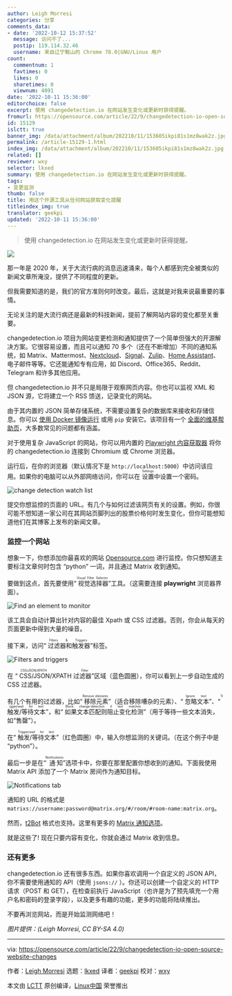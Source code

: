 ```yaml
---
author: Leigh Morresi
categories: 分享
comments_data:
- date: '2022-10-12 15:37:52'
  message: 访问不了...
  postip: 119.114.32.46
  username: 来自辽宁鞍山的 Chrome 78.0|GNU/Linux 用户
count:
  commentnum: 1
  favtimes: 0
  likes: 0
  sharetimes: 0
  viewnum: 4091
date: '2022-10-11 15:36:00'
editorchoice: false
excerpt: 使用 changedetection.io 在网站发生变化或更新时获得提醒。
fromurl: https://opensource.com/article/22/9/changedetection-io-open-source-website-changes
id: 15129
islctt: true
banner_img: /data/attachment/album/202210/11/153605ikpi81s1mz8wak2z.jpg
permalink: /article-15129-1.html
index_img: /data/attachment/album/202210/11/153605ikpi81s1mz8wak2z.jpg.thumb.jpg
related: []
reviewer: wxy
selector: lkxed
summary: 使用 changedetection.io 在网站发生变化或更新时获得提醒。
tags:
- 变更监测
thumb: false
title: 用这个开源工具从任何网站获取变化提醒
titleindex_img: true
translator: geekpi
updated: '2022-10-11 15:36:00'
---
```



> 
> 使用 changedetection.io 在网站发生变化或更新时获得提醒。
> 
> 
> 


![](/data/attachment/album/202210/11/153605ikpi81s1mz8wak2z.jpg)


那一年是 2020 年，关于大流行病的消息迅速涌来，每个人都感到完全被类似的新闻文章所淹没，提供了不同程度的更新。


但我需要知道的是，我们的官方准则何时改变。最后，这就是对我来说最重要的事情。


无论关注的是大流行病还是最新的科技新闻，提前了解网站内容的变化都至关重要。


changedetection.io 项目为网站变更检测和通知提供了一个简单但强大的开源解决方案。它很容易设置，而且可以通知 70 多个（还在不断增加）不同的通知系统，如 Matrix、Mattermost、[Nextcloud](https://opensource.com/tags/nextcloud)、[Signal](https://opensource.com/article/19/10/secure-private-messaging)、[Zulip](https://opensource.com/article/22/3/open-source-chat-zulip)、[Home Assistant](https://opensource.com/article/20/11/home-assistant)、电子邮件等等。它还能通知专有应用，如 Discord、Office365、Reddit、Telegram 和许多其他应用。


但 changedetection.io 并不只是局限于观察网页内容。你也可以监视 XML 和 JSON 源，它将建立一个 RSS 馈送，记录变化的网站。


由于其内置的 JSON 简单存储系统，不需要设置复杂的数据库来接收和存储信息。你可以 [使用 Docker 镜像运行](https://github.com/dgtlmoon/changedetection.io#docker) 或用 `pip` 安装它。该项目有一个 [全面的维基帮助页](https://github.com/dgtlmoon/changedetection.io/wiki)，大多数常见的问题都有涵盖。


对于使用复杂 JavaScript 的网站，你可以用内置的 [Playwright 内容获取器](https://github.com/dgtlmoon/changedetection.io/wiki/Playwright-content-fetcher) 将你的 changedetection.io 连接到 Chromium 或 Chrome 浏览器。


运行后，在你的浏览器（默认情况下是 `http://localhost:5000`）中访问该应用。如果你的电脑可以从外部网络访问，你可以在 <ruby> 设置 <rt>  Settings </rt></ruby>中设置一个密码。


![change detection watch list](/data/attachment/album/202210/11/153652i5pttskcmttapn6a.png)


提交你想监控的页面的 URL。有几个与如何过滤该网页有关的设置。例如，你很可能不想知道一家公司在其网站页脚列出的股票价格何时发生变化，但你可能想知道他们在其博客上发布的新闻文章。


### 监控一个网站


想象一下，你想添加你最喜欢的网站 [Opensource.com](http://Opensource.com) 进行监控。你只想知道主要标注文章何时包含 “python” 一词，并且通过 Matrix 收到通知。


要做到这点，首先要使用“<ruby> 视觉选择器 <rt>  Visual Filter Selector </rt></ruby>”工具。（这需要连接 **playwright** 浏览器界面）。


![Find an element to monitor](/data/attachment/album/202210/11/153652hgln3fb3l84d2kg8.png)


该工具会自动计算出针对内容的最佳 Xpath 或 CSS 过滤器。否则，你会从每天的页面更新中得到大量的噪音。


接下来，访问“<ruby> 过滤器和触发器 <rt>  Filters &amp; Triggers </rt></ruby>”标签。


![Filters and triggers](/data/attachment/album/202210/11/153730txr5eyyyder733da.jpg)


在 “<ruby> CSS/JSON/XPATH 过滤器 <rt>  CSS/JSON/XPATH Filter </rt></ruby>”区域（蓝色圆圈），你可以看到上一步自动生成的 CSS 过滤器。


有几个有用的过滤器，比如“<ruby> 移除元素 <rt>  Remove elements </rt></ruby>”（适合移除嘈杂的元素）、“<ruby> 忽略文本 <rt>  Ignore text </rt></ruby>”、“<ruby> 触发/等待文本 <rt>  Trigger/wait for text </rt></ruby>”，和“<ruby> 如果文本匹配则阻止变化检测 <rt>  Block change-detection if text matches </rt></ruby>”（用于等待一些文本消失，如“售罄”）。


在“<ruby> 触发/等待文本 <rt>  Trigger/wait for text </rt></ruby>”（红色圆圈）中，输入你想监测的关键词。（在这个例子中是 “python”）。


最后一步是在“<ruby> 通知 <rt>  Notifications </rt></ruby>”选项卡中，你要在那里配置你想收到的通知。下面我使用 Matrix API 添加了一个 Matrix 房间作为通知目标。


![Notifications tab](/data/attachment/album/202210/11/153652ub355n575ayyb17t.png)


通知的 URL 的格式是 `matrixs://username:password@matrix.org/#/room/#room-name:matrix.org`。


然而，[t2Bot](https://t2bot.io/) 格式也支持。这里有更多的 [Matrix 通知选项](https://github.com/caronc/apprise/wiki/Notify_matrix)。


就是这些了! 现在只要内容有变化，你就会通过 Matrix 收到信息。


### 还有更多


changedetection.io 还有很多东西。如果你喜欢调用一个自定义的 JSON API，你不需要使用通知的 API（使用 `jsons://` ）。你还可以创建一个自定义的 HTTP 请求（POST 和 GET），在检查前执行 JavaScript（也许是为了预先填充一个用户名和密码的登录字段），以及更多有趣的功能，更多的功能将陆续推出。


不要再浏览网站，而是开始监测网络吧！


*图片提供：(Leigh Morresi, CC BY-SA 4.0)*




---


via: <https://opensource.com/article/22/9/changedetection-io-open-source-website-changes>


作者：[Leigh Morresi](https://opensource.com/users/dgtlmoon) 选题：[lkxed](https://github.com/lkxed) 译者：[geekpi](https://github.com/geekpi) 校对：[wxy](https://github.com/wxy)


本文由 [LCTT](https://github.com/LCTT/TranslateProject) 原创编译，[Linux中国](https://linux.cn/) 荣誉推出